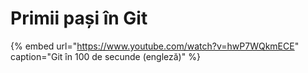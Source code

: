 # Primii pași în Git

{% embed url="https://www.youtube.com/watch?v=hwP7WQkmECE" caption="Git în 100 de secunde \(engleză\)" %}



